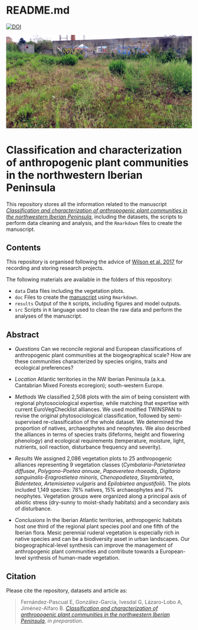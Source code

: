 README.md
================

[![DOI](https://zenodo.org/badge/DOI/10.5281/zenodo.11613571.svg)](https://zenodo.org/doi/10.5281/zenodo.11613571)

![](ceramica.JPG)

# Classification and characterization of anthropogenic plant communities in the northwestern Iberian Peninsula

This repository stores all the information related to the manuscript
[*Classification and characterization of anthropogenic plant communities
in the northwestern Iberian
Peninsula*](https://github.com/efernandezpascual/manmade/blob/master/doc/manuscript.md),
including the datasets, the scripts to perform data cleaning and
analysis, and the `Rmarkdown` files to create the manuscript.

## Contents

This repository is organised following the advice of [Wilson et
al. 2017](https://doi.org/10.1371/journal.pcbi.1005510) for recording
and storing research projects.

The following materials are available in the folders of this repository:

- `data` Data files including the vegetation plots.
- `doc` Files to create the
  [manuscript](https://github.com/efernandezpascual/manmade/blob/master/doc/manuscript.md)
  using `Rmarkdown`.
- `results` Output of the `R` scripts, including figures and model
  outputs.
- `src` Scripts in `R` language used to clean the raw data and perform
  the analyses of the manuscript.

## Abstract

- *Questions* Can we reconcile regional and European classifications of
  anthropogenic plant communities at the biogeographical scale? How are
  these communities characterized by species origins, traits and
  ecological preferences?

- *Location* Atlantic territories in the NW Iberian Peninsula (a.k.a.
  Cantabrian Mixed Forests ecoregion); south-western Europe.

- *Methods* We classified 2,508 plots with the aim of being consistent
  with regional phytosociological expertise, while matching that
  expertise with current EuroVegChecklist alliances. We used modified
  TWINSPAN to revise the original phytosociological classification,
  followed by semi-supervised re-classification of the whole dataset. We
  determined the proportion of natives, archaeophytes and neophytes. We
  also described the alliances in terms of species traits (lifeforms,
  height and flowering phenology) and ecological requirements
  (temperature, moisture, light, nutrients, soil reaction, disturbance
  frequency and severity).

- *Results* We assigned 2,086 vegetation plots to 25 anthropogenic
  alliances representing 9 vegetation classes (*Cymbalario-Parietarietea
  diffusae*, *Polygono-Poetea annuae*, *Papaveretea rhoeadis*,
  *Digitario sanguinalis-Eragrostietea minoris*, *Chenopodietea*,
  *Sisymbrietea*, *Bidentetea*, *Artemisietea vulgaris* and *Epilobietea
  angustifolii*). The plots included 1,149 species: 78% natives, 15%
  archaeophytes and 7% neophytes. Vegetation groups were organized along
  a principal axis of abiotic stress (dry-sunny to moist-shady habitats)
  and a secondary axis of disturbance.

- *Conclusions* In the Iberian Atlantic territories, anthropogenic
  habitats host one third of the regional plant species pool and one
  fifth of the Iberian flora. Mesic perennial ruderal vegetation is
  especially rich in native species and can be a biodiversity asset in
  urban landscapes. Our biogeographical-level synthesis can improve the
  management of anthropogenic plant communities and contribute towards a
  European-level synthesis of human-made vegetation.

## Citation

Please cite the repository, datasets and article as:

> Fernández-Pascual E, González-García, Ivesdal G, Lázaro-Lobo A,
> Jiménez-Alfaro B. [*Classification and characterization of
> anthropogenic plant communities in the northwestern Iberian
> Peninsula*](https://github.com/efernandezpascual/manmade/blob/master/doc/manuscript.md),
> *in preparation*.
